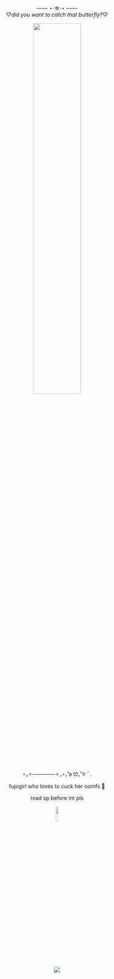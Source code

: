 <div align="center"> 

 ─── ⋆⋅☆⋅⋆ ───          
 ♡*did you want to catch that butterfly?*♡
 
<img width="50%" src="https://i.postimg.cc/vHnY12Ds/IMG-2658.png"> 

∘₊✧──────✧₊∘₊˚ʚ ᗢ₊˚✧ ﾟ.
 <br>
 
 fujogirl who loves to cuck her oomfs 🫶
 
 read sp before int pls 
 
 <img width="10%" src="https://i.postimg.cc/RZw700gX/IMG-1245.jpg"> 
<br>





<br>![](https://komarev.com/ghpvc/?username=sadser0&label=visitors+++&color=2d2f59)
<br>



 

 </div>
























</div>
